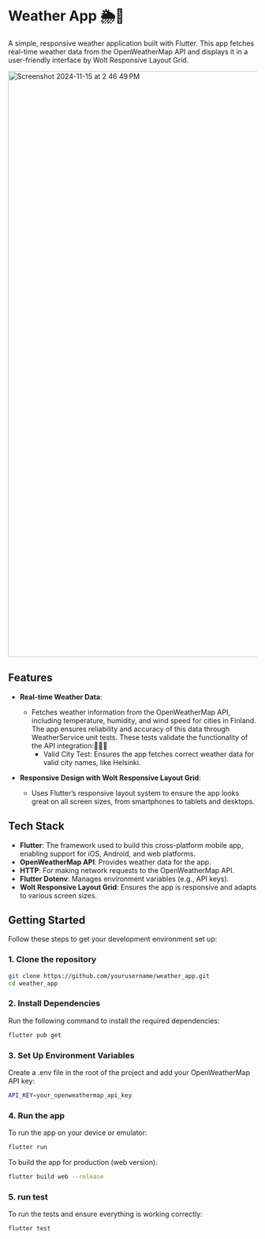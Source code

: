 # Weather App 🌦️📱

A simple, responsive weather application built with Flutter. This app fetches real-time weather data from the OpenWeatherMap API and displays it in a user-friendly interface by Wolt Responsive Layout Grid.

<img width="1189" alt="Screenshot 2024-11-15 at 2 46 49 PM" src="https://github.com/user-attachments/assets/8ccd5ae5-af2f-4b65-923d-7a960398a321">

## Features

- **Real-time Weather Data**:
	- Fetches weather information from the OpenWeatherMap API, including temperature, humidity, and wind speed for cities in Finland. The app ensures reliability and accuracy of this data through WeatherService unit tests. These tests validate the functionality of the API integration:🧪🧪🧪
		- Valid City Test: Ensures the app fetches correct weather data for valid city names, like Helsinki.

- **Responsive Design with Wolt Responsive Layout Grid**:
	- Uses Flutter’s responsive layout system to ensure the app looks great on all screen sizes, from smartphones to tablets and desktops.

## Tech Stack

- **Flutter**: The framework used to build this cross-platform mobile app, enabling support for iOS, Android, and web platforms.
- **OpenWeatherMap API**: Provides weather data for the app.
- **HTTP**: For making network requests to the OpenWeatherMap API.
- **Flutter Dotenv**: Manages environment variables (e.g., API keys).
- **Wolt Responsive Layout Grid**: Ensures the app is responsive and adapts to various screen sizes.

## Getting Started

Follow these steps to get your development environment set up:

### 1. Clone the repository

```bash
git clone https://github.com/yourusername/weather_app.git
cd weather_app
```

### 2. Install Dependencies

Run the following command to install the required dependencies:

```bash
flutter pub get
```


### 3. Set Up Environment Variables

Create a .env file in the root of the project and add your OpenWeatherMap API key:

```bash
API_KEY=your_openweathermap_api_key
```



### 4. Run the app

To run the app on your device or emulator:

```bash
flutter run
```

To build the app for production (web version):

```bash
flutter build web --release
```


### 5. run test

To run the tests and ensure everything is working correctly:

```bash
flutter test
```
